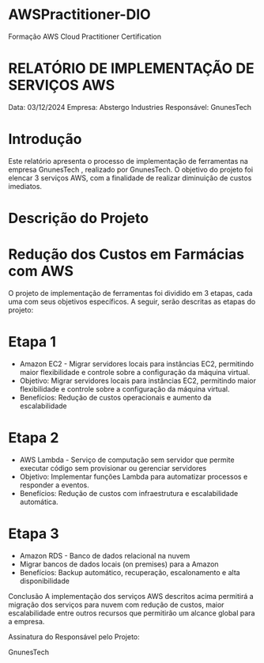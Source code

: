 # AWSPractitioner-DIO
Formação AWS Cloud Practitioner Certification

# RELATÓRIO DE IMPLEMENTAÇÃO DE SERVIÇOS AWS

Data: 03/12/2024 Empresa: Abstergo Industries Responsável: GnunesTech

# Introdução

Este relatório apresenta o processo de implementação de ferramentas na empresa GnunesTech , realizado por GnunesTech. 
O objetivo do projeto foi elencar 3 serviços AWS, com a finalidade de realizar diminuição de custos imediatos.

# Descrição do Projeto
# Redução dos Custos em Farmácias com AWS

O projeto de implementação de ferramentas foi dividido em 3 etapas, cada uma com seus objetivos específicos. A seguir, serão descritas as etapas do projeto:
# Etapa 1
- Amazon EC2 - Migrar servidores locais para instâncias EC2, permitindo maior flexibilidade e controle sobre a configuração da máquina virtual. 
- Objetivo: Migrar servidores locais para instâncias EC2, permitindo maior flexibilidade e controle sobre a configuração da máquina virtual.
- Benefícios: Redução de custos operacionais e aumento da escalabilidade

# Etapa 2
- AWS Lambda - Serviço de computação sem servidor que permite executar código sem provisionar ou gerenciar servidores 
- Objetivo: Implementar funções Lambda para automatizar processos e responder a eventos.
- Benefícios: Redução de custos com infraestrutura e escalabilidade automática.

# Etapa 3
- Amazon RDS - Banco de dados relacional na nuvem
- Migrar bancos de dados locais (on premises) para a Amazon
- Benefícios: Backup automático, recuperação, escalonamento e alta disponibilidade
                      

Conclusão
A implementação dos serviços AWS descritos acima permitirá a migração dos serviços para nuvem com redução de custos, maior escalabilidade entre outros recursos que permitirão um alcance global para a empresa.

Assinatura do Responsável pelo Projeto:

GnunesTech
